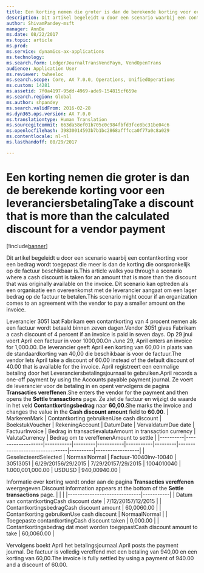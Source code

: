 ```yaml
---
title: Een korting nemen die groter is dan de berekende korting voor een leveranciersbetaling
description: Dit artikel begeleidt u door een scenario waarbij een contantkorting voor een bedrag wordt toegepast die meer is dan de korting die oorspronkelijk op de factuur beschikbaar is. Dit scenario kan optreden als een organisatie een overeenkomst met de leverancier aangaat om een lager bedrag op de factuur te betalen.
author: ShivamPandey-msft
manager: AnnBe
ms.date: 08/22/2017
ms.topic: article
ms.prod: 
ms.service: dynamics-ax-applications
ms.technology: 
ms.search.form: LedgerJournalTransVendPaym, VendOpenTrans
audience: Application User
ms.reviewer: twheeloc
ms.search.scope: Core, AX 7.0.0, Operations, UnifiedOperations
ms.custom: 14281
ms.assetid: 7f0a4197-95dd-4969-ade9-154815cf659e
ms.search.region: Global
ms.author: shpandey
ms.search.validFrom: 2016-02-28
ms.dyn365.ops.version: AX 7.0.0
ms.translationtype: Human Translation
ms.sourcegitcommit: 663da58ef01b705c0c984fbfd3fce8bc31be04c6
ms.openlocfilehash: 39830014593b7b1bc2868afffcca0f77a0c8a029
ms.contentlocale: nl-nl
ms.lasthandoff: 08/29/2017

---
```


# <a name="take-a-discount-that-is-more-than-the-calculated-discount-for-a-vendor-payment"></a><span data-ttu-id="fed9c-104">Een korting nemen die groter is dan de berekende korting voor een leveranciersbetaling</span><span class="sxs-lookup"><span data-stu-id="fed9c-104">Take a discount that is more than the calculated discount for a vendor payment</span></span>

[!include[banner](../includes/banner.md)]


<span data-ttu-id="fed9c-105">Dit artikel begeleidt u door een scenario waarbij een contantkorting voor een bedrag wordt toegepast die meer is dan de korting die oorspronkelijk op de factuur beschikbaar is.</span><span class="sxs-lookup"><span data-stu-id="fed9c-105">This article walks you through a scenario where a cash discount is taken for an amount that is more than the discount that was originally available on the invoice.</span></span> <span data-ttu-id="fed9c-106">Dit scenario kan optreden als een organisatie een overeenkomst met de leverancier aangaat om een lager bedrag op de factuur te betalen.</span><span class="sxs-lookup"><span data-stu-id="fed9c-106">This scenario might occur if an organization comes to an agreement with the vendor to pay a smaller amount on the invoice.</span></span> 

<span data-ttu-id="fed9c-107">Leverancier 3051 laat Fabrikam een contantkorting van 4 procent nemen als een factuur wordt betaald binnen zeven dagen.</span><span class="sxs-lookup"><span data-stu-id="fed9c-107">Vendor 3051 gives Fabrikam a cash discount of 4 percent if an invoice is paid in seven days.</span></span> <span data-ttu-id="fed9c-108">Op 29 jnui voert April een factuur in voor 1000,00.</span><span class="sxs-lookup"><span data-stu-id="fed9c-108">On June 29, April enters an invoice for 1,000.00.</span></span> <span data-ttu-id="fed9c-109">De leverancier geeft April een korting van 60,00 in plaats van de standaardkorting van 40,00 die beschikbaar is voor de factuur.</span><span class="sxs-lookup"><span data-stu-id="fed9c-109">The vendor lets April take a discount of 60.00 instead of the default discount of 40.00 that is available for the invoice.</span></span> <span data-ttu-id="fed9c-110">April registreert een eenmalige betaling door het Leveranciersbetalingsjournaal te gebruiken.</span><span class="sxs-lookup"><span data-stu-id="fed9c-110">April records a one-off payment by using the Accounts payable payment journal.</span></span> <span data-ttu-id="fed9c-111">Ze voert de leverancier voor de betaling in en opent vervolgens de pagina **Transacties vereffenen**.</span><span class="sxs-lookup"><span data-stu-id="fed9c-111">She enters the vendor for the payment and then opens the **Settle transactions** page.</span></span> <span data-ttu-id="fed9c-112">Ze ziet de factuur en wijzigt de waarde in het veld **Contantkortingsbedrag** naar **60,00**.</span><span class="sxs-lookup"><span data-stu-id="fed9c-112">She marks the invoice and changes the value in the **Cash discount amount** field to **60.00**.</span></span>
| <span data-ttu-id="fed9c-113">Markeren</span><span class="sxs-lookup"><span data-stu-id="fed9c-113">Mark</span></span>     | <span data-ttu-id="fed9c-114">Contantkorting gebruiken</span><span class="sxs-lookup"><span data-stu-id="fed9c-114">Use cash discount</span></span> | <span data-ttu-id="fed9c-115">Boekstuk</span><span class="sxs-lookup"><span data-stu-id="fed9c-115">Voucher</span></span>   | <span data-ttu-id="fed9c-116">Rekening</span><span class="sxs-lookup"><span data-stu-id="fed9c-116">Account</span></span> | <span data-ttu-id="fed9c-117">Datum</span><span class="sxs-lookup"><span data-stu-id="fed9c-117">Date</span></span>      | <span data-ttu-id="fed9c-118">Vervaldatum</span><span class="sxs-lookup"><span data-stu-id="fed9c-118">Due date</span></span>  | <span data-ttu-id="fed9c-119">Factuur</span><span class="sxs-lookup"><span data-stu-id="fed9c-119">Invoice</span></span> | <span data-ttu-id="fed9c-120">Bedrag in transactievaluta</span><span class="sxs-lookup"><span data-stu-id="fed9c-120">Amount in transaction currency</span></span> | <span data-ttu-id="fed9c-121">Valuta</span><span class="sxs-lookup"><span data-stu-id="fed9c-121">Currency</span></span> | <span data-ttu-id="fed9c-122">Bedrag om te vereffenen</span><span class="sxs-lookup"><span data-stu-id="fed9c-122">Amount to settle</span></span> |
|----------|-------------------|-----------|---------|-----------|-----------|---------|--------------------------------|----------|------------------|
| <span data-ttu-id="fed9c-123">Geselecteerd</span><span class="sxs-lookup"><span data-stu-id="fed9c-123">Selected</span></span> | <span data-ttu-id="fed9c-124">Normaal</span><span class="sxs-lookup"><span data-stu-id="fed9c-124">Normal</span></span>            | <span data-ttu-id="fed9c-125">Factuur-10040</span><span class="sxs-lookup"><span data-stu-id="fed9c-125">Inv-10040</span></span> | <span data-ttu-id="fed9c-126">3051</span><span class="sxs-lookup"><span data-stu-id="fed9c-126">3051</span></span>    | <span data-ttu-id="fed9c-127">6/29/2015</span><span class="sxs-lookup"><span data-stu-id="fed9c-127">6/29/2015</span></span> | <span data-ttu-id="fed9c-128">7/29/2015</span><span class="sxs-lookup"><span data-stu-id="fed9c-128">7/29/2015</span></span> | <span data-ttu-id="fed9c-129">10040</span><span class="sxs-lookup"><span data-stu-id="fed9c-129">10040</span></span>   | <span data-ttu-id="fed9c-130">1.000,00</span><span class="sxs-lookup"><span data-stu-id="fed9c-130">1,000.00</span></span>                       | <span data-ttu-id="fed9c-131">USD</span><span class="sxs-lookup"><span data-stu-id="fed9c-131">USD</span></span>      | <span data-ttu-id="fed9c-132">940,00</span><span class="sxs-lookup"><span data-stu-id="fed9c-132">940.00</span></span>           |

<span data-ttu-id="fed9c-133">Informatie over korting wordt onder aan de pagina **Transacties vereffenen** weergegeven.</span><span class="sxs-lookup"><span data-stu-id="fed9c-133">Discount information appears at the bottom of the **Settle transactions** page.</span></span>
|                              |           |
|------------------------------|-----------|
| <span data-ttu-id="fed9c-134">Datum van contantkorting</span><span class="sxs-lookup"><span data-stu-id="fed9c-134">Cash discount date</span></span>           | <span data-ttu-id="fed9c-135">7/12/2015</span><span class="sxs-lookup"><span data-stu-id="fed9c-135">7/12/2015</span></span> |
| <span data-ttu-id="fed9c-136">Contantkortingsbedrag</span><span class="sxs-lookup"><span data-stu-id="fed9c-136">Cash discount amount</span></span>         | <span data-ttu-id="fed9c-137">60,00</span><span class="sxs-lookup"><span data-stu-id="fed9c-137">60.00</span></span>     |
| <span data-ttu-id="fed9c-138">Contantkorting gebruiken</span><span class="sxs-lookup"><span data-stu-id="fed9c-138">Use cash discount</span></span>            | <span data-ttu-id="fed9c-139">Normaal</span><span class="sxs-lookup"><span data-stu-id="fed9c-139">Normal</span></span>    |
| <span data-ttu-id="fed9c-140">Toegepaste contantkorting</span><span class="sxs-lookup"><span data-stu-id="fed9c-140">Cash discount taken</span></span>          | <span data-ttu-id="fed9c-141">0,00</span><span class="sxs-lookup"><span data-stu-id="fed9c-141">0.00</span></span>      |
| <span data-ttu-id="fed9c-142">Contantkortingsbedrag dat moet worden toegepast</span><span class="sxs-lookup"><span data-stu-id="fed9c-142">Cash discount amount to take</span></span> | <span data-ttu-id="fed9c-143">60,00</span><span class="sxs-lookup"><span data-stu-id="fed9c-143">60.00</span></span>     |

<span data-ttu-id="fed9c-144">Vervolgens boekt April het betalingsjournaal.</span><span class="sxs-lookup"><span data-stu-id="fed9c-144">April posts the payment journal.</span></span> <span data-ttu-id="fed9c-145">De factuur is volledig vereffend met een betaling van 940,00 en een korting van 60,00.</span><span class="sxs-lookup"><span data-stu-id="fed9c-145">The invoice is fully settled by using a payment of 940.00 and a discount of 60.00.</span></span>





